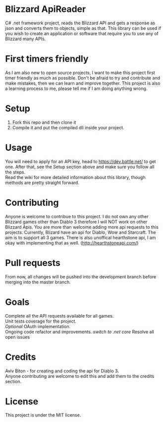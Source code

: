 # Blizzard ApiReader
C# .net framework project, reads the Blizzard API and gets a response as json and converts them to objects, simple as that.
This library can be used if you wish to create an application or software that require you to use any of Blizzard many APIs.

# First timers friendly
As I am also new to open source projects, I want to make this project first timer friendly as much as possible.
Don't be afraid to try and contribute and make mistakes, then we can learn and improve together.
This project is also a learning process to me, please tell me if I am doing anything wrong.

# Setup
1) Fork this repo and then clone it
2) Compile it and put the compiled dll inside your project.


# Usage
You will need to apply for an API key, head to https://dev.battle.net/ to get one.
After that, see the Setup section above and make sure you follow all the steps.  
Read the wiki for more detailed information about this library, though methods are pretty straight forward.

# Contributing
Anyone is welcome to contribue to this project.
I do not own any other Blizzard games other than Diablo 3 therefore I will NOT work on other Blizzard Apis.
You are more than welcome adding more api requests to this projects.
Currently, Blizard have an api for Diablo, Wow and Starcraft. The aim is to support all 3 games.
There is also unoffical hearthstone api, I am okay with implementing that as well. (http://hearthstoneapi.com/)

# Pull requests
From now, all changes will be pushed into the development branch before merging into the master branch.

# Goals
Complete all the API requests available for all games.  
Unit tests coverage for the project.  
*Optional* OAuth implementation.  
Ongoing code refactor and improvements.
*switch to .net core*
Resolve all open issues

# Credits
Aviv Biton - for creating and coding the api for Diablo 3.  
Anyone contributing are welcome to edit this and add them to the credits section.

# License

This project is under the MIT license.

